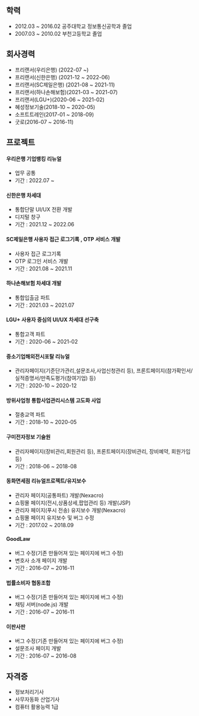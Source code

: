 ## 학력
- 2012.03 ~ 2016.02 공주대학교 정보통신공학과 졸업
- 2007.03 ~ 2010.02 부천고등학교 졸업


## 회사경력
- 프리랜서(우리은행) (2022-07 ~)
- 프리랜서(신한은행) (2021-12 ~ 2022-06)
- 프리랜서(SC제일은행) (2021-08 ~ 2021-11)
- 프리랜서(하나손해보험)(2021-03 ~ 2021-07)
- 프리랜서(LGU+)(2020-06 ~ 2021-02)
- 혜성정보기술(2018-10 ~ 2020-05)
- 소프트트레인(2017-01 ~ 2018-09)
- 굿로(2016-07 ~ 2016-11)

## 프로젝트
#### 우리은행 기업뱅킹 리뉴얼
- 업무 공통
- 기간 : 2022.07 ~

#### 신한은행 차세대
- 통합단말 UI/UX 전환 개발
- 디지털 창구
- 기간 : 2021.12 ~ 2022.06

#### SC제일은행 사용자 접근 로그기록 , OTP 서비스 개발
- 사용자 접근 로그기록
- OTP 로그인 서비스 개발
- 기간 : 2021.08 ~ 2021.11

#### 하나손해보험 차세대 개발
- 통합입출금 파트
- 기간 : 2021.03 ~ 2021.07

#### LGU+ 사용자 중심의 UI/UX 차세대 선구축
- 통합고객 파트
- 기간 : 2020-06 ~ 2021-02

#### 중소기업해외전시포탈 리뉴얼
- 관리자페이지(기준단가관리,설문조사,사업신청관리 등), 프론트페이지(참가확인서/실적증명서/만족도평가(참여기업) 등)
- 기간 : 2020-10 ~ 2020-12

#### 방위사업청 통합사업관리시스템 고도화 사업
- 절충교역 파트
- 기간 : 2018-10 ~ 2020-05

#### 구미전자정보 기술원
- 관리자페이지(장비관리,회원관리 등), 프론트페이지(장비관리, 장비예약, 회원가입 등)
- 기간 : 2018-06 ~ 2018-08

#### 동화면세점 리뉴얼프로젝트/유지보수
- 관리자 페이지(공통파트) 개발(Nexacro)
- 쇼핑몰 페이지(전시,상품상세,팝업관리 등) 개발(JSP)
- 관리자 페이지(푸시 전송) 유지보수 개발(Nexacro)
- 쇼핑몰 페이지 유지보수 및 버그 수정
- 기간 : 2017.02 ~ 2018.09

#### GoodLaw
- 버그 수정(기존 만들어져 있는 페이지에 버그 수정)
- 변호사 소개 페이지 개발
- 기간 : 2016-07 ~ 2016-11

#### 법률소비자 협동조합
- 버그 수정(기존 만들어져 있는 페이지에 버그 수정)
- 채팅 서버(node.js) 개발
- 기간 : 2016-07 ~ 2016-11


#### 이판사판
- 버그 수정(기존 만들어져 있는 페이지에 버그 수정)
- 설문조사 페이지 개발
- 기간 : 2016-07 ~ 2016-08


## 자격증
- 정보처리기사
- 사무자동화 산업기사
- 컴퓨터 활용능력 1급

<!--
**sunjoong-Kim/sunjoong-Kim** is a ✨ _special_ ✨ repository because its `README.md` (this file) appears on your GitHub profile.

Here are some ideas to get you started:

- 🔭 I’m currently working on ...
- 🌱 I’m currently learning ...
- 👯 I’m looking to collaborate on ...
- 🤔 I’m looking for help with ...
- 💬 Ask me about ...
- 📫 How to reach me: ...
- 😄 Pronouns: ...
- ⚡ Fun fact: ...
-->
